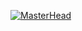 <!-- BANNER -->
[![MasterHead](https://drive.google.com/uc?export=view&id=1T7bBG1NpRVi5Rzi0bD2rPZmPJ6GP6tU9)](https://github.com/PedroRangelP)
